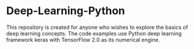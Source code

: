 # Deep-Learning-Python

This repository is created for anyone who wishes to explore the basics of deep learning concepts. The code examples use Python deep learning framework keras with TensorFlow 2.0 as its numerical engine. 
